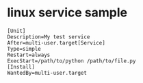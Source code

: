 # linux service sample

```
[Unit]
Description=My test service
After=multi-user.target[Service]
Type=simple
Restart=always
ExecStart=/path/to/python /path/to/file.py
[Install]
WantedBy=multi-user.target
```
